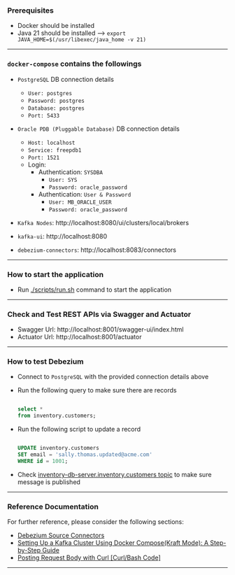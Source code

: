 ### Prerequisites

- Docker should be installed
- Java 21 should be installed --> `export JAVA_HOME=$(/usr/libexec/java_home -v 21)`

-----

### `docker-compose` contains the followings

- `PostgreSQL` DB connection details
    - `User: postgres`
    - `Password: postgres`
    - `Database: postgres`
    - `Port: 5433`
- `Oracle PDB (Pluggable Database)` DB connection details
    - `Host: localhost`
    - `Service: freepdb1`
    - `Port: 1521`
    - Login:
        - Authentication: `SYSDBA`
            - `User: SYS`
            - `Password: oracle_password`
        - Authentication: `User & Password`
            - `User: MB_ORACLE_USER`
            - `Password: oracle_password`

- `Kafka Nodes`: http://localhost:8080/ui/clusters/local/brokers
- `kafka-ui`: http://localhost:8080
- `debezium-connectors`: http://localhost:8083/connectors

-----

### How to start the application

- Run [./scripts/run.sh](scripts%2Frun.sh) command to start the application

-----

### Check and Test REST APIs via Swagger and Actuator

- Swagger Url: http://localhost:8001/swagger-ui/index.html
- Actuator Url: http://localhost:8001/actuator

-----

### How to test Debezium

- Connect to `PostgreSQL` with the provided connection details above
- Run the following query to make sure there are records

  ```sql
  
  select *
  from inventory.customers;
  
  ```
- Run the following script to update a record

  ```sql

  UPDATE inventory.customers
  SET email = 'sally.thomas.updated@acme.com'
  WHERE id = 1001;

  ```

- Check [inventory-db-server.inventory.customers topic](http://localhost:8080/ui/clusters/local/all-topics?perPage=25)
  to make sure message is published

-----

### Reference Documentation

For further reference, please consider the following sections:

- [Debezium Source Connectors](https://debezium.io/documentation/reference/stable/connectors/index.html)
- [Setting Up a Kafka Cluster Using Docker Compose(Kraft Mode): A Step-by-Step Guide](https://medium.com/@darshak.kachchhi/setting-up-a-kafka-cluster-using-docker-compose-a-step-by-step-guide-a1ee5972b122)
- [Posting Request Body with Curl [Curl/Bash Code]](https://reqbin.com/req/curl/c-d2nzjn3z/curl-post-body)

-----
